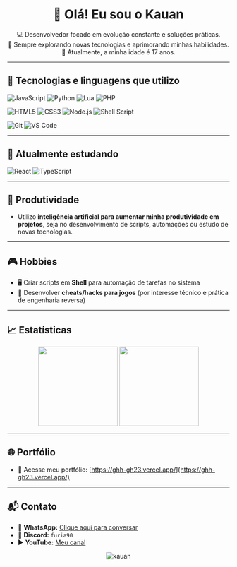 <h1 align="center">👋 Olá! Eu sou o Kauan</h1>

<p align="center">
  💻 Desenvolvedor focado em evolução constante e soluções práticas.<br>
  🚀 Sempre explorando novas tecnologias e aprimorando minhas habilidades.<br>
  📌 Atualmente, a minha idade é 17 anos.
</p>

---

## 🧠 Tecnologias e linguagens que utilizo

![JavaScript](https://img.shields.io/badge/JavaScript-F7DF1E?style=for-the-badge&logo=javascript&logoColor=black)
![Python](https://img.shields.io/badge/Python-3776AB?style=for-the-badge&logo=python&logoColor=white)
![Lua](https://img.shields.io/badge/Lua-2C2D72?style=for-the-badge&logo=lua&logoColor=white)
![PHP](https://img.shields.io/badge/PHP-777BB4?style=for-the-badge&logo=php&logoColor=white)

![HTML5](https://img.shields.io/badge/HTML5-E34F26?style=for-the-badge&logo=html5&logoColor=white)
![CSS3](https://img.shields.io/badge/CSS3-1572B6?style=for-the-badge&logo=css3&logoColor=white)
![Node.js](https://img.shields.io/badge/Node.js-339933?style=for-the-badge&logo=nodedotjs&logoColor=white)
![Shell Script](https://img.shields.io/badge/Shell-121011?style=for-the-badge&logo=gnu-bash&logoColor=white)

![Git](https://img.shields.io/badge/Git-F05032?style=for-the-badge&logo=git&logoColor=white)
![VS Code](https://img.shields.io/badge/VS%20Code-007ACC?style=for-the-badge&logo=visual-studio-code&logoColor=white)

---

## 🚀 Atualmente estudando

![React](https://img.shields.io/badge/React-20232A?style=for-the-badge&logo=react&logoColor=61DAFB)
![TypeScript](https://img.shields.io/badge/TypeScript-007ACC?style=for-the-badge&logo=typescript&logoColor=white)

---

## 🤖 Produtividade

- Utilizo **inteligência artificial para aumentar minha produtividade em projetos**, seja no desenvolvimento de scripts, automações ou estudo de novas tecnologias.

---

## 🎮 Hobbies

- 🖥️ Criar scripts em **Shell** para automação de tarefas no sistema  
- 🎯 Desenvolver **cheats/hacks para jogos** (por interesse técnico e prática de engenharia reversa)

---

## 📈 Estatísticas

<p align="center">
  <img height="180em" src="https://github-readme-stats.vercel.app/api?username=kauan&show_icons=true&theme=tokyonight&count_private=true"/>
  <img height="180em" src="https://github-readme-stats.vercel.app/api/top-langs/?username=kauan&layout=compact&theme=tokyonight"/>
</p>

---

## 🌐 Portfólio

- 💼 Acesse meu portfólio: [https://ghh-gh23.vercel.app/](https://ghh-gh23.vercel.app/)

---

## 📬 Contato

- 📱 **WhatsApp:** [Clique aqui para conversar](https://wa.me/558393420583)
- 💬 **Discord:** `furia90`
- ▶️ **YouTube:** [Meu canal](https://www.youtube.com/channel/UCZ85La8Hq5PfEZq11bZH1qQ)

<p align="center">
  <img src="https://komarev.com/ghpvc/?username=kauan&label=Visitas+no+perfil&color=blue&style=flat" alt="kauan" />
</p>
